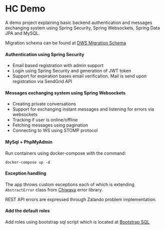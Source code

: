 # HC Demo
A demo project explaining basic backend authentication and messages exchanging system using Spring Security, Spring Websockets, Spring Data JPA and MySQL.

Migration schema can be found at
[DWS Migration Schema](https://github.com/DarioNevistic/dws-healthcare/blob/master/src/configuration/src/main/resources/db/migration/V1__initial_schema.sql)


#### Authentication using Spring Security
 - Email based registration with admin support
 - Login using Spring Security and generation of JWT token
 - Support for expiration bases email verification. Mail is send upon registration via SendGrid API


#### Messages exchanging system using Spring Websockets
 - Creating private conversations
 - Support for exchanging instant messages and listening for errors via websockets
 - Tracking if user is online/offline
 - Fetching messages using pagination
 - Connecting to WS using STOMP protocol

#### MySql + PhpMyAdmin
Run containers using docker-compose with the command:

`docker-compose up -d`
  
  
#### Exception handling
The app throws custom exceptions each of which is extending `AbstractError` class from [Chiwava](https://mvnrepository.com/artifact/com.nsoft.chiwava/chiwava-core-error) error library.

REST API errors are expressed through Zalando problem implementation.


#### Add the default roles
 Add roles using bootstrap sql script which is located at 
[Bootstrap SQL](https://github.com/DarioNevistic/dws-healthcare/blob/master/src/configuration/src/main/resources/db/bootstrap.sql)


